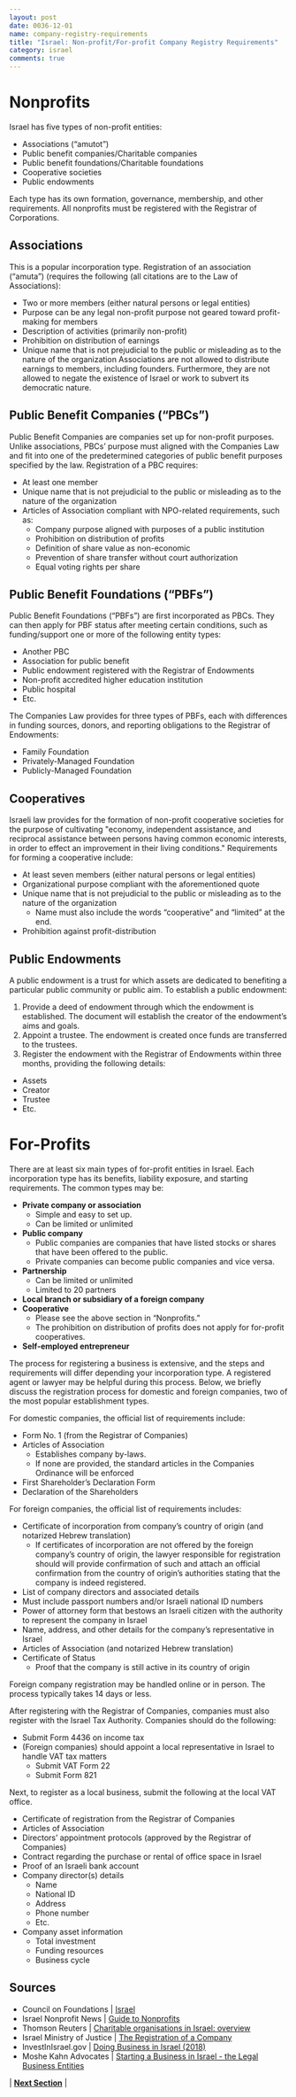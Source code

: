 ```yaml
---
layout: post
date: 0036-12-01
name: company-registry-requirements
title: "Israel: Non-profit/For-profit Company Registry Requirements"
category: israel
comments: true
---
```


# Nonprofits
Israel has five types of non-profit entities: 
- Associations (“amutot”)
- Public benefit companies/Charitable companies
- Public benefit foundations/Charitable foundations
- Cooperative societies
- Public endowments

Each type has its own formation, governance, membership, and other requirements. All nonprofits must be registered with the Registrar of Corporations. 
 
## Associations 
This is a popular incorporation type. Registration of an association (“amuta”) (requires the following (all citations are to the Law of Associations): 
- Two or more members (either natural persons or legal entities)
- Purpose can be any legal non-profit purpose not geared toward profit-making for members
- Description of activities (primarily non-profit)
- Prohibition on distribution of earnings
- Unique name that is not prejudicial to the public or misleading as to the nature of the organization
Associations are not allowed to distribute earnings to members, including founders. Furthermore, they are not allowed to negate the existence of Israel or work to subvert its democratic nature. 

## Public Benefit Companies (“PBCs”)
Public Benefit Companies are companies set up for non-profit purposes. Unlike associations, PBCs’ purpose must aligned with the Companies Law and fit into one of the predetermined categories of public benefit purposes specified by the law. 
Registration of a PBC requires:
- At least one member
- Unique name that is not prejudicial to the public or misleading as to the nature of the organization
- Articles of Association compliant with NPO-related requirements, such as:
  - Company purpose aligned with purposes of a public institution
  - Prohibition on distribution of profits 
  - Definition of share value as non-economic 
  - Prevention of share transfer without court authorization
  - Equal voting rights per share

## Public Benefit Foundations (“PBFs”)
Public Benefit Foundations (“PBFs”) are first incorporated as PBCs. They can then apply for PBF status after meeting certain conditions, such as funding/support one or more of the following entity types:
- Another PBC
- Association for public benefit
- Public endowment registered with the Registrar of Endowments
- Non-profit accredited higher education institution
- Public hospital
- Etc. 

The Companies Law provides for three types of PBFs, each with differences in funding sources, donors, and reporting obligations to the Registrar of Endowments:
- Family Foundation 
- Privately-Managed Foundation
- Publicly-Managed Foundation

## Cooperatives
Israeli law provides for the formation of non-profit cooperative societies for the purpose of cultivating "economy, independent assistance, and reciprocal assistance between persons having common economic interests, in order to effect an improvement in their living conditions." 
Requirements for forming a cooperative include:
- At least seven members (either natural persons or legal entities)
- Organizational purpose compliant with the aforementioned quote
- Unique name that is not prejudicial to the public or misleading as to the nature of the organization
  - Name must also include the words “cooperative” and “limited” at the end.
- Prohibition against profit-distribution 

## Public Endowments
A public endowment is a trust for which assets are dedicated to benefiting a particular public community or public aim. 
To establish a public endowment:
1. Provide a deed of endowment through which the endowment is established. The document will establish the creator of the endowment’s aims and goals. 
2. Appoint a trustee. The endowment is created once funds are transferred to the trustees. 
3. Register the endowment with the Registrar of Endowments within three months, providing the following details:
  - Assets
  - Creator
  - Trustee
  - Etc.

# For-Profits
There are at least six main types of for-profit entities in Israel. Each incorporation type has its benefits, liability exposure, and starting requirements. The common types may be:
- **Private company or association**
  - Simple and easy to set up.
  - Can be limited or unlimited
- **Public company**
  - Public companies are companies that have listed stocks or shares that have been offered to the public.
  - Private companies can become public companies and vice versa.
- **Partnership**
  - Can be limited or unlimited
  - Limited to 20 partners
- **Local branch or subsidiary of a foreign company**
- **Cooperative**
  - Please see the above section in “Nonprofits.”
  - The prohibition on distribution of profits does not apply for for-profit cooperatives.
- **Self-employed entrepreneur**

The process for registering a business is extensive, and the steps and requirements will differ depending your incorporation type. A registered agent or lawyer may be helpful during this process. Below, we briefly discuss the registration process for domestic and foreign companies, two of the most popular establishment types. 

For domestic companies, the official list of requirements include:
- Form No. 1 (from the Registrar of Companies)
- Articles of Association 
  - Establishes company by-laws. 
  - If none are provided, the standard articles in the Companies Ordinance will be enforced
- First Shareholder’s Declaration Form
- Declaration of the Shareholders

For foreign companies, the official list of requirements includes:
- Certificate of incorporation from company’s country of origin (and notarized Hebrew translation)
  - If certificates of incorporation are not offered by the foreign company’s country of origin, the lawyer responsible for registration should will provide confirmation of such and attach an official confirmation from the country of origin’s authorities stating that the company is indeed registered. 
- List of company directors and associated details
- Must include passport numbers and/or Israeli national ID numbers
- Power of attorney form that bestows an Israeli citizen with the authority to represent the company in Israel
- Name, address, and other details for the company’s representative in Israel
- Articles of Association (and notarized Hebrew translation)
- Certificate of Status
  - Proof that the company is still active in its country of origin

Foreign company registration may be handled online or in person. The process typically takes 14 days or less. 

After registering with the Registrar of Companies, companies must also register with the Israel Tax Authority. Companies should do the following:
- Submit Form 4436 on income tax
- (Foreign companies) should appoint a local representative in Israel to handle VAT tax matters
  - Submit VAT Form 22
  - Submit Form 821

Next, to register as a local business, submit the following at the local VAT office. 
- Certificate of registration from the Registrar of Companies
- Articles of Association
- Directors’ appointment protocols (approved by the Registrar of Companies)
- Contract regarding the purchase or rental of office space in Israel
- Proof of an Israeli bank account
- Company director(s) details
  - Name
  - National ID
  - Address
  - Phone number
  - Etc.
- Company asset information
  - Total investment
  - Funding resources
  - Business cycle



Sources
---
- Council on Foundations | [Israel](https://www.cof.org/content/israel)
- Israel Nonprofit News | [Guide to Nonprofits](http://www.israelnonprofitnews.com/guide-to-non-profits/)
- Thomson Reuters | [Charitable organisations in Israel: overview](https://uk.practicallaw.thomsonreuters.com/5-633-3670?transitionType=Default&contextData=(sc.Default)&firstPage=true&bhcp=1&comp=pluk)
- Israel Ministry of Justice | [The Registration of a Company](http://www.justice.gov.il/En/Units/IsraeliCorporations/CompaniesRegistrar/Pages/RegistrationOfCompany.aspx)
- InvestInIsrael.gov | [Doing Business in Israel (2018)](http://investinisrael.gov.il/HowWeHelp/Documents/Doing_Business.pdf)
- Moshe Kahn Advocates | [Starting a Business in Israel - the Legal Business Entities](http://www.kahn.co.il/Articles-and-Media/starting-a-business-in-israel-the-legal-business-entities.html)



| **[Next Section]( https://neo-project.github.io/global-blockchain-compliance-hub//israel/israel-team-member-nationality-requirements.html)** |
